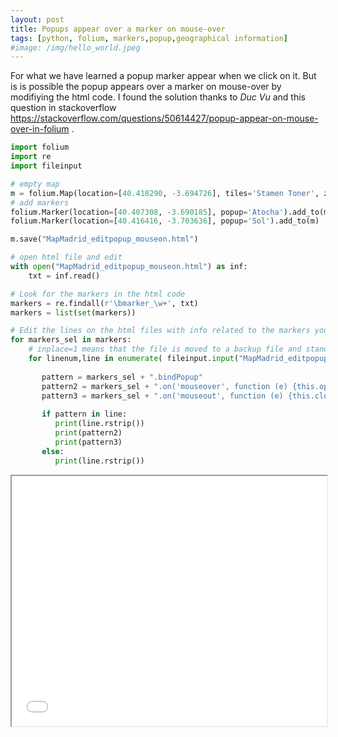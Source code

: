 ```yaml
---
layout: post
title: Popups appear over a marker on mouse-over 
tags: [python, folium, markers,popup,geographical information]
#image: /img/hello_world.jpeg
---
```

For what we have learned a popup marker appear when we click on it. But is is possible the popup appears over a marker on mouse-over by modifiying the html code. I found the solution thanks to *Duc Vu* and this question in stackoverflow  <https://stackoverflow.com/questions/50614427/popup-appear-on-mouse-over-in-folium> . 

```python
import folium
import re
import fileinput

# empty map
m = folium.Map(location=[40.418290, -3.694726], tiles='Stamen Toner', zoom_start=13)
# add markers
folium.Marker(location=[40.407308, -3.690185], popup='Atocha').add_to(m)
folium.Marker(location=[40.416416, -3.703636], popup='Sol').add_to(m)

m.save("MapMadrid_editpopup_mouseon.html")

# open html file and edit
with open("MapMadrid_editpopup_mouseon.html") as inf:
    txt = inf.read()

# Look for the markers in the html code
markers = re.findall(r'\bmarker_\w+', txt)
markers = list(set(markers))

# Edit the lines on the html files with info related to the markers you included.
for markers_sel in markers:
    # inplace=1 means that the file is moved to a backup file and standard output is directed to the input file (if a file # of the same name as the backup file already exists, it will be replaced silently)
    for linenum,line in enumerate( fileinput.input("MapMadrid_editpopup_mouseon.html",inplace=1) ):
        
       pattern = markers_sel + ".bindPopup"
       pattern2 = markers_sel + ".on('mouseover', function (e) {this.openPopup();});"
       pattern3 = markers_sel + ".on('mouseout', function (e) {this.closePopup();});"
    
       if pattern in line:
          print(line.rstrip())
          print(pattern2)
          print(pattern3)
       else:
          print(line.rstrip())     
```
<iframe id="inlineFrameExample"
    title="Inline Frame Example"
    width="100%"
    height="400"
    src="/assets/2018-10-01-folium/MapaMadrid_editpopup_mouseon.html">
</iframe>